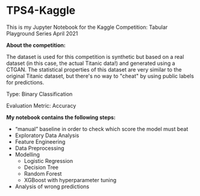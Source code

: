 # TPS4-Kaggle
This is my Jupyter Notebook for the Kaggle Competition: Tabular Playground Series April 2021

<b>About the competition:</b>

The dataset is used for this competition is synthetic but based on a real dataset (in this case, the actual Titanic data!) and generated using a CTGAN. The statistical properties of this dataset are very similar to the original Titanic dataset, but there's no way to "cheat" by using public labels for predictions.

Type: Binary Classification

Evaluation Metric: Accuracy

<b>My notebook contains the following steps:</b>
-	“manual” baseline in order to check which score the model must beat
-	Exploratory Data Analysis
-	Feature Engineering
-	Data Preprocessing
-	Modelling
    - Logistic Regression
    - Decision Tree
    - Random Forest
    - XGBoost with hyperparameter tuning
-	Analysis of wrong predictions


